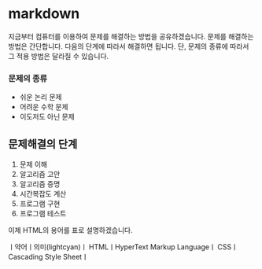 # markdown
지금부터 컴퓨터를 이용하여 문제를 해결하는 방법을 공유하겠습니다. 문제를 해결하는 방법은 간단합니다. 다음의 단계에 따라서 해결하면 됩니다.
단, 문제의 종류에 따라서 그 적용 방법은 달라질 수 있습니다.

### 문제의 종류
  * 쉬운 논리 문제
  * 어려운 수학 문제
  * 이도저도 아닌 문제

## 문제해결의 단계
 1. 문제 이해
 2. 알고리즘 고안
 3. 알고리즘 증명
 4. 시간복잡도 계산
 5. 프로그램 구현
 6. 프로그램 테스트

이제 HTML의 용어를 표로 설명하겠습니다.


  
ㅣ약어ㅣ의미(lightcyan)ㅣ
HTMLㅣHyperText Markup Languageㅣ
CSSㅣCascading Style Sheetㅣ

